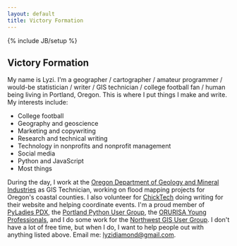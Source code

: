 ```yaml
---
layout: default
title: Victory Formation
---
```

{% include JB/setup %}

## Victory Formation

My name is Lyzi. I'm a geographer / cartographer / amateur programmer / would-be statistician / writer / GIS technician / college football fan / human being living in Portland, Oregon. This is where I put things I make and write. My interests include:

* College football
* Geography and geoscience
* Marketing and copywriting
* Research and technical writing
* Technology in nonprofits and nonprofit management
* Social media
* Python and JavaScript
* Most things

During the day, I work at the [Oregon Department of Geology and Mineral Industries](http://oregongeology.org) as  GIS Technician, working on flood mapping projects for Oregon's coastal counties. I also volunteer for [ChickTech](http://chicketch.org) doing writing for their website and helping coordinate events. I'm a proud member of [PyLadies PDX](http://www.meetup.com/PyLadies-PDX/), the [Portland Python User Group](http://www.meetup.com/pdxpython), the [ORURISA Young Professionals](http://www.orurisa.org/ORURISAYP), and I do some work for the [Northwest GIS User Group](http://www.nwgis.org/). I don't have a lot of free time, but when I do, I want to help people out with anything listed above. Email  me: <lyzidiamond@gmail.com>.

<!---## Current Projects

Right now, I'm working on learning Django, Python, JavaScript, HTML, and marrying all these things with college football. Updates on any and all of these things can be found in these here posts:

<ul class="posts">
  {% for post in site.posts %}
    <li><span>{{ post.date | date_to_string }}</span> &raquo; <a href="{{ BASE_PATH }}{{ post.url }}">{{ post.title }}</a></li>
  {% endfor %}
</ul> -->


